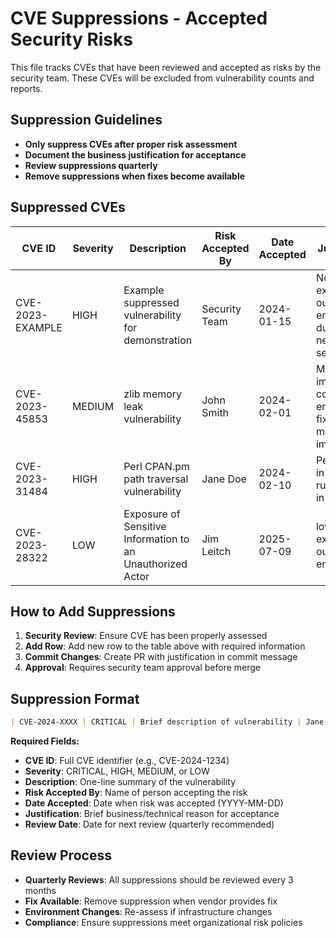 # CVE Suppressions - Accepted Security Risks

This file tracks CVEs that have been reviewed and accepted as risks by the security team. These CVEs will be excluded from vulnerability counts and reports.

## Suppression Guidelines

- **Only suppress CVEs after proper risk assessment**
- **Document the business justification for acceptance**
- **Review suppressions quarterly**
- **Remove suppressions when fixes become available**

## Suppressed CVEs

| CVE ID | Severity | Description | Risk Accepted By | Date Accepted | Justification | Review Date |
|--------|----------|-------------|------------------|---------------|---------------|-------------|
| CVE-2023-EXAMPLE | HIGH | Example suppressed vulnerability for demonstration | Security Team | 2024-01-15 | Not exploitable in our environment due to network segmentation | 2024-04-15 |
| CVE-2023-45853 | MEDIUM | zlib memory leak vulnerability | John Smith | 2024-02-01 | Minimal impact in containerized environment, fix requires major base image update | 2024-05-01 |
| CVE-2023-31484 | HIGH | Perl CPAN.pm path traversal vulnerability | Jane Doe | 2024-02-10 | Perl not used in application runtime, only in build tools | 2024-05-10 |
| CVE-2023-28322 | LOW | Exposure of Sensitive Information to an Unauthorized Actor | Jim Leitch | 2025-07-09 | low risk, not exploitable in our environment | 2026-07-09 |


## How to Add Suppressions

1. **Security Review**: Ensure CVE has been properly assessed
2. **Add Row**: Add new row to the table above with required information
3. **Commit Changes**: Create PR with justification in commit message
4. **Approval**: Requires security team approval before merge

## Suppression Format

```markdown
| CVE-2024-XXXX | CRITICAL | Brief description of vulnerability | Jane Doe | 2024-01-01 | Business justification | 2024-04-01 |
```

**Required Fields:**
- **CVE ID**: Full CVE identifier (e.g., CVE-2024-1234)
- **Severity**: CRITICAL, HIGH, MEDIUM, or LOW
- **Description**: One-line summary of the vulnerability
- **Risk Accepted By**: Name of person accepting the risk
- **Date Accepted**: Date when risk was accepted (YYYY-MM-DD)
- **Justification**: Brief business/technical reason for acceptance
- **Review Date**: Date for next review (quarterly recommended)

## Review Process

- **Quarterly Reviews**: All suppressions should be reviewed every 3 months
- **Fix Available**: Remove suppression when vendor provides fix
- **Environment Changes**: Re-assess if infrastructure changes
- **Compliance**: Ensure suppressions meet organizational risk policies 
